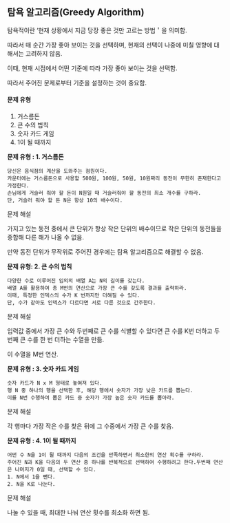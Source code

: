 ## 탐욕 알고리즘(Greedy Algorithm)



탐욕적이란 ‘현재 상황에서 지금 당장 좋은 것만 고르는 방법＇을 의미함.

따라서 매 순간 가장 좋아 보이는 것을 선택하며, 현재의 선택이 나중에 미칠 영향에 대해서는 고려하지 않음.

이때, 현재 시점에서 어떤 기준에 따라 가장 좋아 보이는 것을 선택함.

따라서 주어진 문제로부터 기준을 설정하는 것이 중요함.



#### **문제 유형**

1.  거스름돈
2.  큰 수의 법칙
3.  숫자 카드 게임
4.  1이 될 때까지





**문제 유형 : 1. 거스름돈**

```
당신은 음식점의 계산을 도와주는 점원이다. 
카운터에는 거스름돈으로 사용할 500원, 100원, 50원, 10원짜리 동전이 무한히 존재한다고 가정한다. 
손님에게 거슬러 줘야 할 돈이 N원일 때 거슬러줘야 할 동전의 최소 개수를 구하라. 
단, 거슬러 줘야 할 돈 N은 항상 10의 배수이다.
```

문제 해설

가지고 있는 동전 중에서 큰 단위가 항상 작은 단위의 배수이므로 작은 단위의 동전들을 종합해 다른 해가 나올 수 없음.

만약 동전 단위가 무작위로 주어진 경우에는 탐욕 알고리즘으로 해결할 수 없음.




**문제 유형: 2. 큰 수의 법칙**

```
다양한 수로 이루어진 임의의 배열 A는 N의 길이를 갖는다.
배열 A를 활용하여 총 M번의 연산으로 가장 큰 수를 갖도록 결과를 출력하라.
이때, 특정한 인덱스의 수가 K 번까지만 더해질 수 있다.
단, 수가 같아도 인덱스가 다르다면 서로 다른 것으로 간주한다.
```

문제 해설

입력값 중에서 가장 큰 수와 두번째로 큰 수를 식별할 수 있다면 큰 수를 K번 더하고 두번째 큰 수를 한 번 더하는 수열을 만듦.

이 수열을 M번 연산.




**문제 유형 : 3. 숫자 카드 게임**

```
숫자 카드가 N x M 형태로 놓여져 있다.
행 N 중 하나의 행을 선택한 후, 해당 행에서 숫자가 가장 낮은 카드를 뽑는다.
이를 N번 수행하여 뽑은 카드 중 숫자가 가장 높은 숫자 카드를 뽑아라.
```

문제 해설

각 행마다 가장 작은 수를 찾은 뒤에 그 수중에서 가장 큰 수를 찾음.




**문제 유형 : 4. 1이 될 때까지**

```
어떤 수 N을 1이 될 때까지 다음의 조건을 만족하면서 최소한의 연산 획수를 구하라.
주어진 N과 K을 다음의 두 연산 중 하나를 반복적으로 선택하여 수행하려고 한다.두번째 연산은 나머지가 0일 때, 선택할 수 있다.
1. N에서 1을 뺀다.
2. N을 K로 나눈다.
```

문제 해설

나눌 수 있을 때, 최대한 나눠 연산 횟수를 최소화 하면 됨.

